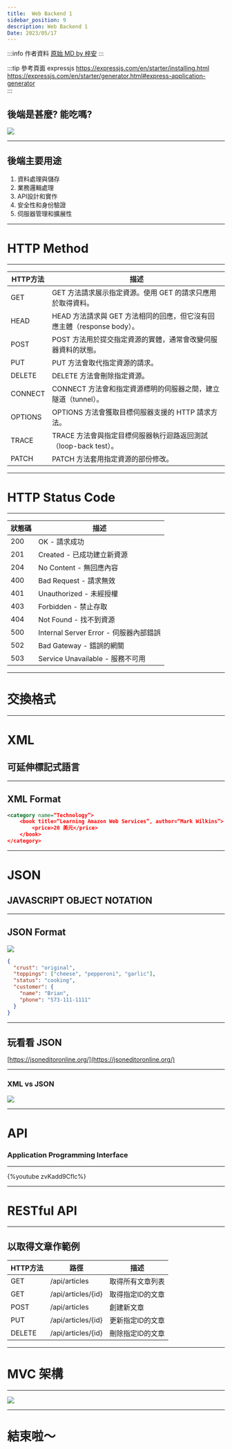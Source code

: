 ```yaml
---
title:  Web Backend 1
sidebar_position: 9
description: Web Backend 1
Date: 2023/05/17
---
```


:::info 作者資料
[原始 MD by 梓安](https://hackmd.io/@lee98064/S1dA3FAV2)
:::

:::tip 參考頁面 expressjs
https://expressjs.com/en/starter/installing.html  
https://expressjs.com/en/starter/generator.html#express-application-generator  
:::
## 後端是甚麼? 能吃嗎?

![](https://hackmd.io/_uploads/B1gl5M-S3.png)


----

## 後端主要用途

1. 資料處理與儲存
2. 業務邏輯處理
3. API設計和實作
4. 安全性和身份驗證
5. 伺服器管理和擴展性

---

# HTTP Method

----


    
| HTTP方法 | 描述                                                                    |
| -------- | ----------------------------------------------------------------------- |
| GET      | GET 方法請求展示指定資源。使用 GET 的請求只應用於取得資料。             |
| HEAD     | HEAD 方法請求與 GET 方法相同的回應，但它沒有回應主體（response body）。 |
| POST     | POST 方法用於提交指定資源的實體，通常會改變伺服器資料的狀態。           |
| PUT      | PUT 方法會取代指定資源的請求。|
| DELETE   | DELETE 方法會刪除指定資源。|
| CONNECT  | CONNECT 方法會和指定資源標明的伺服器之間，建立隧道（tunnel）。|
| OPTIONS  | OPTIONS 方法會獲取目標伺服器支援的 HTTP 請求方法。|
| TRACE    | TRACE 方法會與指定目標伺服器執行迴路返回測試（loop-back test）。|
| PATCH    | PATCH 方法套用指定資源的部份修改。|



---

# HTTP Status Code

----



| 狀態碼 | 描述                                    |
| ------ | --------------------------------------- |
| 200    | OK - 請求成功                           |
| 201    | Created - 已成功建立新資源              |
| 204    | No Content - 無回應內容                 |
| 400    | Bad Request - 請求無效                  |
| 401    | Unauthorized - 未經授權                  |
| 403    | Forbidden - 禁止存取                     |
| 404    | Not Found - 找不到資源                   |
| 500    | Internal Server Error - 伺服器內部錯誤   |
| 502    | Bad Gateway - 錯誤的網關                |
| 503    | Service Unavailable - 服務不可用         |


---

# 交換格式

----

# XML
## 可延伸標記式語言

----

## XML Format

```xml showLineNumbers
<category name=“Technology”>
    <book title=“Learning Amazon Web Services”, author=“Mark Wilkins”>
        <price>20 美元</price>
    </book>
</category>
```

----

# JSON
## JAVASCRIPT OBJECT NOTATION

----

## JSON Format

![](https://hackmd.io/_uploads/By59lQbHn.png)

```json showLineNumbers
{
  "crust": "original",
  "toppings": ["cheese", "pepperoni", "garlic"],
  "status": "cooking",
  "customer": {
    "name": "Brian",
    "phone": "573-111-1111"
  }
}
```

----

## 玩看看 JSON

[https://jsoneditoronline.org/](https://jsoneditoronline.org/)

----

### XML vs JSON

![](https://hackmd.io/_uploads/rJOuxQ-r3.png)



---

# API
### Application Programming Interface

----

{%youtube zvKadd9Cflc%}

---

# RESTful API

----

## 以取得文章作範例

| HTTP方法 | 路徑               | 描述             |
| -------- | ------------------ | ---------------- |
| GET      | /api/articles      | 取得所有文章列表 |
| GET      | /api/articles/{id} | 取得指定ID的文章 |
| POST     | /api/articles      | 創建新文章       |
| PUT      | /api/articles/{id} | 更新指定ID的文章 |
| DELETE   | /api/articles/{id} | 刪除指定ID的文章 |

---


# MVC 架構

----

![](https://hackmd.io/_uploads/B1xUhG-r2.png)

---

# 結束啦～